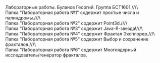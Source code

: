 Лабораторные работы. Буланов Георгий. Группа БСТ1601.///\\\
Папка "Лабораторная работа №1" содержит простые числа и палиндромы.///\\\
Папка "Лабораторная работа №2" содержит Point3d.///\\\
Папка "Лабораторная работа №3" содержит Java-Я-звезда!///\\\
Папка "Лабораторная работа №4" содержит Фрактал Эксплорер.///\\\
Папка "Лабораторная работа №5" содержит Выбор и сохранение фракталов.///\\\
Папка "Лабораторная работа №6" содержит Многоядерный исследователь/генератор фракталов.
